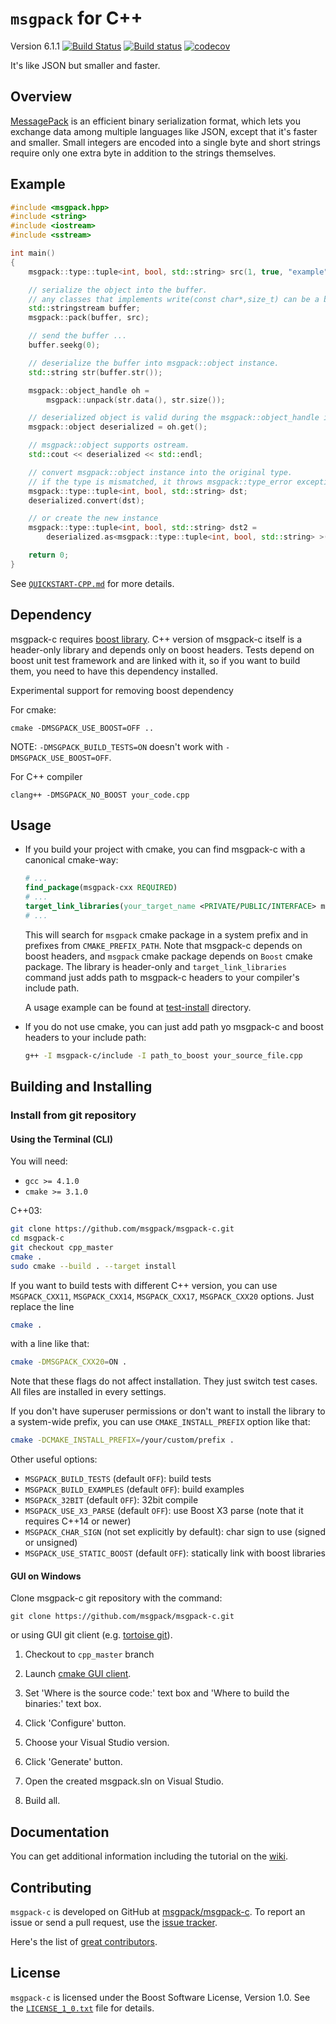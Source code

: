 `msgpack` for C++
===================

Version 6.1.1 [![Build Status](https://github.com/msgpack/msgpack-c/workflows/CI/badge.svg?branch=cpp_master)](https://github.com/msgpack/msgpack-c/actions) [![Build status](https://ci.appveyor.com/api/projects/status/8kstcgt79qj123mw/branch/cpp_master?svg=true)](https://ci.appveyor.com/project/redboltz/msgpack-c/branch/cpp_master)
[![codecov](https://codecov.io/gh/msgpack/msgpack-c/branch/cpp_master/graph/badge.svg)](https://codecov.io/gh/msgpack/msgpack-c/branch/cpp_master)

It's like JSON but smaller and faster.

Overview
--------

[MessagePack](http://msgpack.org/) is an efficient binary serialization
format, which lets you exchange data among multiple languages like JSON,
except that it's faster and smaller. Small integers are encoded into a
single byte and short strings require only one extra byte in
addition to the strings themselves.

Example
-------

```c++
#include <msgpack.hpp>
#include <string>
#include <iostream>
#include <sstream>

int main()
{
    msgpack::type::tuple<int, bool, std::string> src(1, true, "example");

    // serialize the object into the buffer.
    // any classes that implements write(const char*,size_t) can be a buffer.
    std::stringstream buffer;
    msgpack::pack(buffer, src);

    // send the buffer ...
    buffer.seekg(0);

    // deserialize the buffer into msgpack::object instance.
    std::string str(buffer.str());

    msgpack::object_handle oh =
        msgpack::unpack(str.data(), str.size());

    // deserialized object is valid during the msgpack::object_handle instance is alive.
    msgpack::object deserialized = oh.get();

    // msgpack::object supports ostream.
    std::cout << deserialized << std::endl;

    // convert msgpack::object instance into the original type.
    // if the type is mismatched, it throws msgpack::type_error exception.
    msgpack::type::tuple<int, bool, std::string> dst;
    deserialized.convert(dst);

    // or create the new instance
    msgpack::type::tuple<int, bool, std::string> dst2 =
        deserialized.as<msgpack::type::tuple<int, bool, std::string> >();

    return 0;
}
```

See [`QUICKSTART-CPP.md`](./QUICKSTART-CPP.md) for more details.

Dependency
----------

msgpack-c requires [boost library](https://www.boost.org/).
C++ version of msgpack-c itself is a header-only library and depends only on
boost headers. Tests depend on boost unit test framework and are linked with
it, so if you want to build them, you need to have this dependency installed.

Experimental support for removing boost dependency

For cmake:

```
cmake -DMSGPACK_USE_BOOST=OFF ..
```

NOTE: `-DMSGPACK_BUILD_TESTS=ON` doesn't work with `-DMSGPACK_USE_BOOST=OFF`.

For C++ compiler

```
clang++ -DMSGPACK_NO_BOOST your_code.cpp
```

Usage
-----

- If you build your project with cmake, you can find msgpack-c with a
  canonical cmake-way:

  ```cmake
  # ...
  find_package(msgpack-cxx REQUIRED)
  # ...
  target_link_libraries(your_target_name <PRIVATE/PUBLIC/INTERFACE> msgpack-cxx)
  # ...
  ```

  This will search for `msgpack` cmake package in a system prefix and in
  prefixes from `CMAKE_PREFIX_PATH`. Note that msgpack-c depends on boost
  headers, and `msgpack` cmake package depends on `Boost` cmake package. The
  library is header-only and `target_link_libraries` command just adds path
  to msgpack-c headers to your compiler's include path.

  A usage example can be found at [test-install](test-install) directory.

- If you do not use cmake, you can just add path yo msgpack-c and boost
  headers to your include path:

  ```bash
  g++ -I msgpack-c/include -I path_to_boost your_source_file.cpp
  ```

Building and Installing
-----------------------

### Install from git repository

#### Using the Terminal (CLI)

You will need:

- `gcc >= 4.1.0`
- `cmake >= 3.1.0`

C++03:

```bash
git clone https://github.com/msgpack/msgpack-c.git
cd msgpack-c
git checkout cpp_master
cmake .
sudo cmake --build . --target install
```

If you want to build tests with different C++ version, you can use
`MSGPACK_CXX11`, `MSGPACK_CXX14`, `MSGPACK_CXX17`, `MSGPACK_CXX20` options.
Just replace the line

```bash
cmake .
```

with a line like that:

```bash
cmake -DMSGPACK_CXX20=ON .
```

Note that these flags do not affect installation. They just switch test cases.
All files are installed in every settings.

If you don't have superuser permissions or don't want to install the library
to a system-wide prefix, you can use `CMAKE_INSTALL_PREFIX` option like that:

```bash
cmake -DCMAKE_INSTALL_PREFIX=/your/custom/prefix .
```

Other useful options:

- `MSGPACK_BUILD_TESTS` (default `OFF`): build tests
- `MSGPACK_BUILD_EXAMPLES` (default `OFF`): build examples
- `MSGPACK_32BIT` (default `OFF`): 32bit compile
- `MSGPACK_USE_X3_PARSE` (default `OFF`): use Boost X3 parse
  (note that it requires C++14 or newer)
- `MSGPACK_CHAR_SIGN` (not set explicitly by default): char sign to use (signed or unsigned)
- `MSGPACK_USE_STATIC_BOOST` (default `OFF`): statically link with boost libraries

#### GUI on Windows

Clone msgpack-c git repository with the command:

```
git clone https://github.com/msgpack/msgpack-c.git
```

or using GUI git client (e.g. [tortoise git](https://code.google.com/p/tortoisegit/)).

1. Checkout to `cpp_master` branch

2. Launch [cmake GUI client](http://www.cmake.org/cmake/resources/software.html).

3. Set 'Where is the source code:' text box and
   'Where to build the binaries:' text box.

4. Click 'Configure' button.

5. Choose your Visual Studio version.

6. Click 'Generate' button.

7. Open the created msgpack.sln on Visual Studio.

8. Build all.

Documentation
-------------

You can get additional information including the tutorial on the
[wiki](https://github.com/msgpack/msgpack-c/wiki).

Contributing
------------

`msgpack-c` is developed on GitHub at [msgpack/msgpack-c](https://github.com/msgpack/msgpack-c).
To report an issue or send a pull request, use the
[issue tracker](https://github.com/msgpack/msgpack-c/issues).

Here's the list of [great contributors](https://github.com/msgpack/msgpack-c/graphs/contributors).

License
-------

`msgpack-c` is licensed under the Boost Software License, Version 1.0. See
the [`LICENSE_1_0.txt`](./LICENSE_1_0.txt) file for details.
